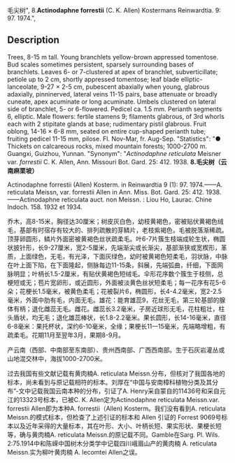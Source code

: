 毛尖树",
8.**Actinodaphne forrestii** (C. K. Allen) Kostermans Reinwardtia. 9: 97. 1974.",

## Description
Trees, 8-15 m tall. Young branchlets yellow-brown appressed tomentose. Bud scales sometimes persistent, sparsely surrounding bases of branchlets. Leaves 6- or 7-clustered at apex of branchlet, subverticillate; petiole up to 2 cm, shortly appressed tomentose; leaf blade elliptic-lanceolate, 9-27 × 2-5 cm, pubescent abaxially when young, glabrous adaxially, pinninerved, lateral veins 11-15 pairs, base attenuate or broadly cuneate, apex acuminate or long acuminate. Umbels clustered on lateral side of branchlet, 5- or 6-flowered. Pedicel ca. 1.5 mm. Perianth segments 6, elliptic. Male flowers: fertile stamens 9; filaments glabrous, of 3rd whorls each with 2 stipitate glands at base; rudimentary pistil glabrous. Fruit oblong, 14-16 × 6-8 mm, seated on entire cup-shaped perianth tube; fruiting pedicel 11-15 mm, pilose. Fl. Nov-Mar, fr. Aug-Sep.
  "Statistics": "● Thickets on calcareous rocks, mixed mountain forests; 1000-2700 m. Guangxi, Guizhou, Yunnan.
  "Synonym": "*Actinodaphne reticulata* Meisner var. *forrestii* C. K. Allen, Ann. Missouri Bot. Gard. 25: 412. 1938.
**8.毛尖树（云南麻栗坡）**

Actinodaphne forrestii (Allen) Kosterm. in Reinwardtia 9 (1): 97. 1974.——A. reticulata Meissn, var. forrestii Allen in Ann. Miss. Bot. Gard. 25: 412. 1938.——Actinodaphne reticulata auct. non Meissn. : Liou Ho, Laurac. Chine Indoch. 158. 1932 et 1934.

乔木，高8-15米，胸径达30厘米；树皮灰白色，幼枝黄褐色，密被贴伏黄褐色绒毛，基部有时宿存有较大的、排列疏散的芽鳞片，老枝紫褐色，毛被脱落渐稀疏。顶芽卵圆形，鳞片外面密被黄褐色丝状疏柔毛。叶6-7片簇生枝端成轮生状，椭圆状披针形，长9-27厘米，宽2-5厘米，先端渐尖或长渐尖，基部渐狭或宽楔形，革质，上面绿色，无毛，有光泽，下面灰绿色，幼时被黄褐色短柔毛，羽状脉，中脉在叶上面下陷，在下面隆起，侧脉每边11-15条，斜展，先端弧曲，纤细，下面网脉明显；叶柄长1.5-2厘米，有贴伏黄褐色短绒毛。伞形花序数个簇生于枝侧，总梗短或无；苞片宽卵形，或近圆形，外面被淡黄色丝状短柔毛；每一花序有花5-6朵；花梗长1.5毫米，被黄色柔毛；花被裂片6，椭圆形，长4-4.2毫米，宽2-2.5毫米，外面中肋有毛，内面无毛。雄花：能育雄蕊9，花丝无毛，第三轮基部的腺体有柄；退化雌蕊无毛。雌花。雌蕊长3.2毫米，子房近球形无毛，花柱粗壮，柱头盾状，均无毛；退化雄蕊棒状，长1.8-2.2毫米。果长圆形，长14-16毫米，直径6-8毫米：果托杯状，深约6-10毫米，全缘；果梗长11一15毫米，先端略增粗，有疏柔毛。花期11月至翌年3月，果期8-9月。

产云南（西部、中南部至东南部）、贵州西南部、广西西南部。生于石灰岩灌丛或山地混交林中，海拔1000-2700米。

过去我国有些文献记载有黄肉楠A. reticulata Meissn.分布，但核对了我国各地的标本，尚未看到与原记载相符的标本。刘厚在“中国与安南樟科植物分类及其分布”-文中记载我国云南本种的分布，引证了A. Henry采自蒙自的11436号和采自元江的13323号标本，已被C. K. Allen定为Actinodaphne reticulata Meissn.var. forrestii Allen即为本种A. forrestii（Allen) Kosterm。我们没有看到A. reticulata Meissn.的模式标本，但检查了上述引证的标本和 Allen 引证的 Forrest 9069号标本以及近年采得的大量标本，其在叶形、大小、叶柄长短、果实形状、果梗长短等，确与黄肉楠A. reticulata Meissn.的原记载不同。Gamble在Sarg. Pl. Wils. 2:75.1914中和陈嵘中国树木分类学中记载四川峨眉山产的黄肉楠 A. reticulata Meissn.实为柳叶黄肉楠 A. lecomtei Allen之误。
